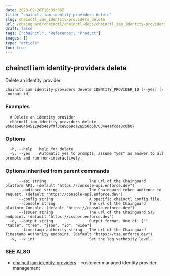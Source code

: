 ```yaml
---
date: 2023-09-26T16:39:36Z
title: "chainctl iam identity-providers delete"
slug: chainctl_iam_identity-providers_delete
url: /chainguard/chainctl/chainctl-docs/chainctl_iam_identity-providers_delete/
draft: false
tags: ["chainctl", "Reference", "Product"]
images: []
type: "article"
toc: true
---
```

## chainctl iam identity-providers delete

Delete an identity provider.

```
chainctl iam identity-providers delete IDENTITY_PROVIDER_ID [--yes] [--output id]
```

### Examples

```
  # Delete an identity provider
  chainctl iam identity-providers delete 9b6da6e64b45129eb4e9f9f3ce9b69ca2a550c6b/034e4afcda8c0b07
```

### Options

```
  -h, --help   help for delete
  -y, --yes    Automatic yes to prompts; assume "yes" as answer to all prompts and run non-interactively.
```

### Options inherited from parent commands

```
      --api string                   The url of the Chainguard platform API. (default "https://console-api.enforce.dev")
      --audience string              The Chainguard token audience to request. (default "https://console-api.enforce.dev")
      --config string                A specific chainctl config file.
      --console string               The url of the Chainguard platform Console. (default "https://console.enforce.dev")
      --issuer string                The url of the Chainguard STS endpoint. (default "https://issuer.enforce.dev")
  -o, --output string                Output format. One of: ["", "table", "tree", "json", "id", "wide"]
      --timestamp-authority string   The url of the Chainguard Timestamp Authority endpoint. (default "https://tsa.enforce.dev")
  -v, --v int                        Set the log verbosity level.
```

### SEE ALSO

* [chainctl iam identity-providers](/chainguard/chainctl/chainctl-docs/chainctl_iam_identity-providers/)	 - customer managed identity provider management

